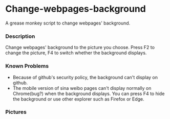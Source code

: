 # Change-webpages-background
A grease monkey script to change webpages' background.

### Description
Change webpages' background to the picture you choose. Press F2 to change the picture, F4 to switch whether the background displays.

### Known Problems
* Because of github's security policy, the background can't display on github.
* The mobile version of sina weibo pages can't display normally on Chrome(bug?) when the background displays. You can press F4 to hide the background or use other explorer such as Firefox or Edge.

### Pictures
